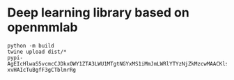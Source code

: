 # Deep learning library based on openmmlab
```
python -m build
twine upload dist/*
pypi-AgEIcHlwaS5vcmcCJDkxOWY1ZTA3LWU1MTgtNGYxMS1iMmJmLWRlYTYzNjZkMzcwMAACKlszLCIyMzFmY2FiNi0zNDhlLTQ2ZGEtYmMxMC0wOWQ0ZDc0Y2Y3ODAiXQAABiDbR9LmnHBG5OazaeMY5R4-xvHAIcTuBgfF3gCTblmrRg
```